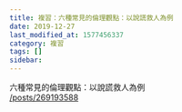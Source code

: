```yaml
---
title: 複習：六種常見的倫理觀點：以說謊救人為例
date: 2019-12-27
last_modified_at: 1577456337
category: 複習
tags: []
sidebar: 
---
```


<p>六種常見的倫理觀點：以說謊救人為例<br/>
<a href="/posts/269193588" target="_blank">/posts/269193588</a></p>
<p> </p>
